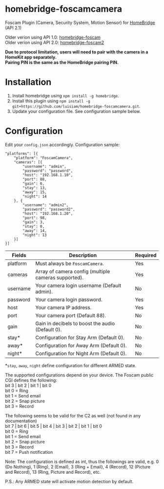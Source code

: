 # homebridge-foscamcamera
Foscam Plugin (Camera, Security System, Motion Sensor) for [HomeBridge](https://github.com/nfarina/homebridge) (API 2.1)

Older verion using API 1.0: [homebridge-foscam](https://github.com/rooi/homebridge-foscam)<br>
Older verion using API 2.0: [homebridge-foscam2](https://github.com/luisiam/homebridge-foscam2)

**Due to protocol limitation, users will need to pair with the camera in a HomeKit app separately.<br>**
**Pairing PIN is the same as the HomeBridge pairing PIN.**

# Installation
1. Install homebridge using `npm install -g homebridge`.
2. Install this plugin using `npm install -g git+https://github.com/luisiam/homebridge-foscamcamera.git`.
3. Update your configuration file. See configuration sample below.

# Configuration
Edit your `config.json` accordingly. Configuration sample:
```
"platforms": [{
    "platform": "FoscamCamera",
    "cameras": [{
        "username": "admin",
        "password": "password",
        "host": "192.168.1.10",
        "port": 88,
        "gain": 6,
        "stay": 13,
        "away": 15,
        "night": 14
    }, {
        "username": "admin2",
        "password": "password2",
        "host": "192.168.1.20",
        "port": 98,
        "gain": 3,
        "stay": 0,
        "away": 14,
        "night": 13
    }]
}]

```

| Fields            | Description                                                   | Required |
|-------------------|---------------------------------------------------------------|----------|
| platform          | Must always be `FoscamCamera`.                                | Yes      |
| cameras           | Array of camera config (multiple cameras supported).          | Yes      |
| username          | Your camera login username (Default admin).                   | No       |
| password          | Your camera login password.                                   | Yes      |
| host              | Your camera IP address.                                       | Yes      |
| port              | Your camera port (Default 88).                                | No       |
| gain              | Gain in decibels to boost the audio (Default 0).              | No       |
| stay*             | Configuration for Stay Arm (Default 0).                       | No       |
| away*             | Configuration for Away Arm (Default 0).                       | No       |
| night*            | Configuration for Night Arm (Default 0).                      | No       |

*`stay`, `away`, `night` define configuration for different ARMED state.

The supported configurations depend on your device. The Foscam public CGI defines the following:<br>
bit 3 | bit 2 | bit 1 | bit 0<br>
bit 0 = Ring<br>
bit 1 = Send email<br>
bit 2 = Snap picture<br>
bit 3 = Record

The following seems to be valid for the C2 as well (not found in any documentation)<br>
bit 7 | bit 6 | bit 5 | bit 4 | bit 3 | bit 2 | bit 1 | bit 0<br>
bit 0 = Ring<br>
bit 1 = Send email<br>
bit 2 = Snap picture<br>
bit 3 = Record<br>
bit 7 = Push notification

Note: The configuration is defined as int, thus the followings are valid, e.g. 0 (Do Nothing), 1 (Ring), 2 (Email), 3 (Ring + Email), 4 (Record), 12 (Picture and Record), 13 (Ring, Picture and Record), etc.

P.S.: Any ARMED state will activate motion detection by default.

